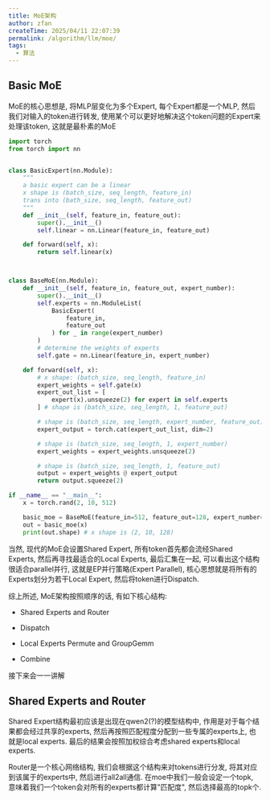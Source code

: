 ```yaml
---
title: MoE架构
author: zfan
createTime: 2025/04/11 22:07:39
permalink: /algorithm/llm/moe/
tags:
  - 算法
---
```


## Basic MoE

MoE的核心思想是, 将MLP层变化为多个Expert, 每个Expert都是一个MLP, 然后我们对输入的token进行转发, 使用某个可以更好地解决这个token问题的Expert来处理该token, 这就是最朴素的MoE

```python
import torch
from torch import nn


class BasicExpert(nn.Module):
    """
    a basic expert can be a linear
    x shape is (batch_size, seq_length, feature_in)
    trans into (bath_size, seq_length, feature_out)
    """
    def __init__(self, feature_in, feature_out):
        super().__init__()
        self.linear = nn.Linear(feature_in, feature_out)

    def forward(self, x):
        return self.linear(x)



class BaseMoE(nn.Module):
    def __init__(self, feature_in, feature_out, expert_number):
        super().__init__()
        self.experts = nn.ModuleList(
            BasicExpert(
                feature_in,
                feature_out
            ) for _ in range(expert_number)
        )
        # determine the weights of experts
        self.gate = nn.Linear(feature_in, expert_number)

    def forward(self, x):
        # x shape: (batch_size, seq_length, feature_in)
        expert_weights = self.gate(x)
        expert_out_list = [
            expert(x).unsqueeze(2) for expert in self.experts
        ] # shape is (batch_size, seq_length, 1, feature_out)

        # shape is (batch_size, seq_length, expert_number, feature_out)
        expert_output = torch.cat(expert_out_list, dim=2)

        # shape is (batch_size, seq_length, 1, expert_number)
        expert_weights = expert_weights.unsqueeze(2)

        # shape is (batch_size, seq_length, 1, feature_out)
        output = expert_weights @ expert_output
        return output.squeeze(2)

if __name__ == "__main__":
    x = torch.rand(2, 10, 512)

    basic_moe = BaseMoE(feature_in=512, feature_out=128, expert_number=2)
    out = basic_moe(x)
    print(out.shape) # x shape is (2, 10, 128)

```

当然, 现代的MoE会设置Shared Expert, 所有token首先都会流经Shared Experts, 然后再寻找最适合的Local Experts, 最后汇集在一起, 可以看出这个结构很适合parallel并行, 这就是EP并行策略(Expert Parallel), 核心思想就是将所有的Experts划分为若干Local Expert, 然后将token进行Dispatch.

综上所述, MoE架构按照顺序的话, 有如下核心结构:

- Shared Experts and Router

- Dispatch

- Local Experts Permute and GroupGemm

- Combine

接下来会一一讲解

## Shared Experts and Router

Shared Expert结构最初应该是出现在qwen2(?)的模型结构中, 作用是对于每个结果都会经过共享的experts, 然后再按照匹配程度分配到一些专属的experts上, 也就是local experts. 最后的结果会按照加权综合考虑shared experts和local experts.

Router是一个核心网络结构, 我们会根据这个结构来对tokens进行分发, 将其对应到该属于的experts中, 然后进行all2all通信. 在moe中我们一般会设定一个topk, 意味着我们一个token会对所有的experts都计算"匹配度", 然后选择最高的topk个.
